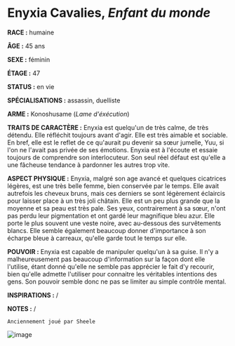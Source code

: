 # Enyxia Cavalies, *Enfant du monde*

**RACE :** humaine

**ÂGE :** 45 ans

**SEXE :** féminin

**ÉTAGE :** 47

**STATUS :** en vie

**SPÉCIALISATIONS :** assassin, duelliste

**ARME :** Konoshusame (*Lame d'éxécution*)

**TRAITS DE CARACTÈRE :** Enyxia est quelqu'un de très calme, de très détendu. Elle réfléchit toujours avant d'agir. Elle est très aimable et sociable. En bref, elle est le reflet de ce qu'aurait pu devenir sa sœur jumelle, Yuu, si l'on ne l'avait pas privée de ses émotions. Enyxia est à l'écoute et essaie toujours de comprendre son interlocuteur. Son seul réel défaut est qu'elle a une fâcheuse tendance à pardonner les autres trop vite.

**ASPECT PHYSIQUE :** Enyxia, malgré son age avancé et quelques cicatrices légères, est une très belle femme, bien conservée par le temps. Elle avait autrefois les cheveux bruns, mais ces derniers se sont légèrement éclaircis pour laisser place à un très joli châtain. Elle est un peu plus grande que la moyenne et sa peau est très pale. Ses yeux, contrairement à sa sœur, n'ont pas perdu leur pigmentation et ont gardé leur magnifique bleu azur. Elle porte le plus souvent une veste noire, avec au-dessous des survêtements blancs. Elle semble également beaucoup donner d'importance à son écharpe bleue à carreaux, qu'elle garde tout le temps sur elle.

**POUVOIR :** Enyxia est capable de manipuler quelqu'un à sa guise. Il n'y a malheureusement pas beaucoup d'information sur la façon dont elle l'utilise, étant donné qu'elle ne semble pas apprécier le fait d'y recourir, bien qu'elle admette l'utiliser pour connaitre les véritables intentions des gens. Son pouvoir semble donc ne pas se limiter au simple contrôle mental.

**INSPIRATIONS :** /

**NOTES :** /

`Anciennement joué par Sheele`

![image](https://share.alkanife.fr/enyxia_characters/full/enyxia.png)